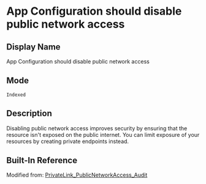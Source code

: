 # App Configuration should disable public network access

## Display Name

App Configuration should disable public network access

## Mode

`Indexed`

## Description

Disabling public network access improves security by ensuring that the resource isn't exposed on the public internet. You can limit exposure of your resources by creating private endpoints instead.

## Built-In Reference

Modified from: [PrivateLink_PublicNetworkAccess_Audit](https://github.com/Azure/azure-policy/blob/master/built-in-policies/policyDefinitions/App%20Configuration/PrivateLink_PublicNetworkAccess_Audit.json)

